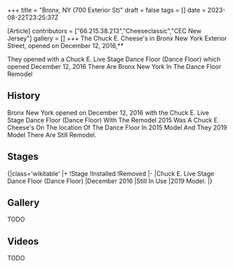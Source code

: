 +++
title = "Bronx, NY (700 Exterior St)"
draft = false
tags = []
date = 2023-08-22T23:25:37Z

[Article]
contributors = ["66.215.38.213","Cheeseclassic","CEC New Jersey"]
gallery = []
+++
The Chuck E. Cheese's in Bronx New York Exterior Street, opened on December 12, 2016,**


They opened with a Chuck E. Live Stage Dance Floor (Dance Floor) which opened December 12, 2016
There Are Bronx New York
In The Dance Floor Remodel

## History ##
Bronx New York opened on December 12, 2016 with the Chuck E. Live Stage Dance Floor (Dance Floor)
With The Remodel 2015 Was A Chuck E. Cheese's
On The location Of The Dance Floor
In 2015 Model And They 2019 Model There Are Still Remodel.

## Stages ##
{|class='wikitable'
|+
!Stage
!Installed
!Removed
|-
|Chuck E. Live Stage Dance Floor (Dance Floor)
|December 2016
|Still In Use
|2019 Model.
|}

## Gallery ##
TODO
## Videos ##
TODO